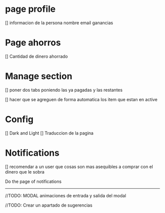 # page profile

[] informacion de la persona nombre email ganancias

# Page ahorros

[] Cantidad de dinero ahorrado

# Manage section
[] poner dos tabs poniendo las ya pagadas y las restantes

[] hacer que se agreguen de forma automatica los item que estan en active

# Config
[] Dark and Light
[] Traduccion de la pagina


# Notifications
[] recomendar a un user que cosas son mas asequibles a comprar con el dinero que le sobra

Do the page of notifications 

--- 
//TODO: MODAL animaciones de entrada y salida del modal

//TODO: Crear un apartado de sugerencias